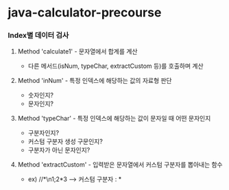 # java-calculator-precourse
### Index별 데이터 검사
1. Method 'calculate1' - 문자열에서 합계를 계산
    * 다른 메서드(isNum, typeChar, extractCustom 등)를 호출하며 계산


2. Method 'inNum' - 특정 인덱스에 해당하는 값의 자료형 판단
    * 숫자인지?
    * 문자인지?


3. Method 'typeChar' - 특정 인덱스에 해당하는 값이 문자일 때 어떤 문자인지
    * 구분자인지?
    * 커스텀 구분자 생성 구문인지?
    * 구분자가 아닌 문자인지?


4. Method 'extractCustom' - 입력받은 문자열에서 커스텀 구분자를 뽑아내는 함수
    * ex) //\*\n1;2*3 --> 커스텀 구분자 : *